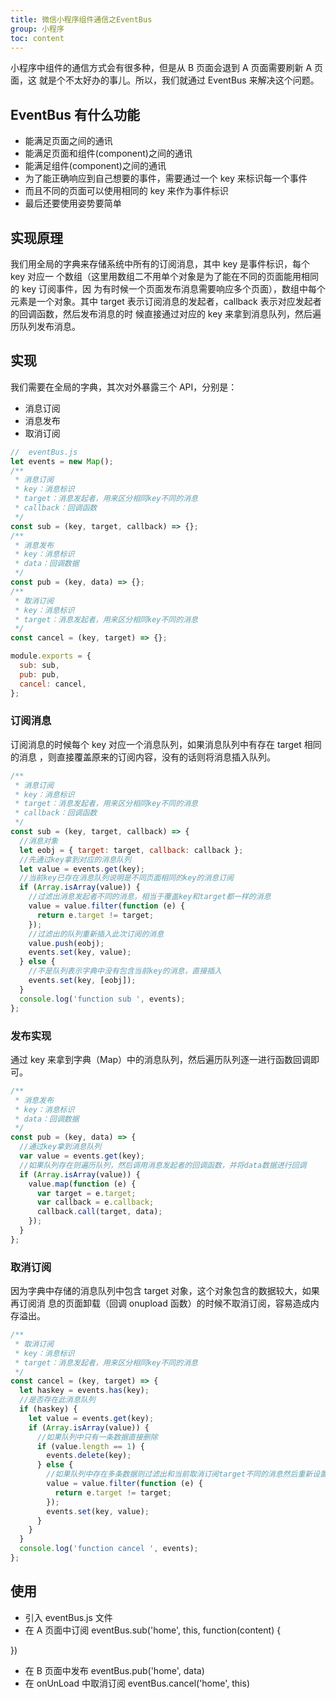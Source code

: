 ```yaml
---
title: 微信小程序组件通信之EventBus
group: 小程序
toc: content
---
```


小程序中组件的通信方式会有很多种，但是从 B 页面会退到 A 页面需要刷新 A 页面，这
就是个不太好办的事儿。所以，我们就通过 EventBus 来解决这个问题。

## EventBus 有什么功能

- 能满足页面之间的通讯
- 能满足页面和组件(component)之间的通讯
- 能满足组件(component)之间的通讯
- 为了能正确响应到自己想要的事件，需要通过一个 key 来标识每一个事件
- 而且不同的页面可以使用相同的 key 来作为事件标识
- 最后还要使用姿势要简单

## 实现原理

我们用全局的字典来存储系统中所有的订阅消息，其中 key 是事件标识，每个 key 对应一
个数组（这里用数组二不用单个对象是为了能在不同的页面能用相同的 key 订阅事件，因
为有时候一个页面发布消息需要响应多个页面），数组中每个元素是一个对象。其中
target 表示订阅消息的发起者，callback 表示对应发起者的回调函数，然后发布消息的时
候直接通过对应的 key 来拿到消息队列，然后遍历队列发布消息。

## 实现

我们需要在全局的字典，其次对外暴露三个 API，分别是：

- 消息订阅
- 消息发布
- 取消订阅

```js
//  eventBus.js
let events = new Map();
/**
 * 消息订阅
 * key：消息标识
 * target：消息发起者，用来区分相同key不同的消息
 * callback：回调函数
 */
const sub = (key, target, callback) => {};
/**
 * 消息发布
 * key：消息标识
 * data：回调数据
 */
const pub = (key, data) => {};
/**
 * 取消订阅
 * key：消息标识
 * target：消息发起者，用来区分相同key不同的消息
 */
const cancel = (key, target) => {};

module.exports = {
  sub: sub,
  pub: pub,
  cancel: cancel,
};
```

### 订阅消息

订阅消息的时候每个 key 对应一个消息队列，如果消息队列中有存在 target 相同的消息
，则直接覆盖原来的订阅内容，没有的话则将消息插入队列。

```js
/**
 * 消息订阅
 * key：消息标识
 * target：消息发起者，用来区分相同key不同的消息
 * callback：回调函数
 */
const sub = (key, target, callback) => {
  //消息对象
  let eobj = { target: target, callback: callback };
  //先通过key拿到对应的消息队列
  let value = events.get(key);
  //当前key已存在消息队列说明是不同页面相同的key的消息订阅
  if (Array.isArray(value)) {
    //过滤出消息发起者不同的消息，相当于覆盖key和target都一样的消息
    value = value.filter(function (e) {
      return e.target != target;
    });
    //过滤出的队列重新插入此次订阅的消息
    value.push(eobj);
    events.set(key, value);
  } else {
    //不是队列表示字典中没有包含当前key的消息，直接插入
    events.set(key, [eobj]);
  }
  console.log('function sub ', events);
};
```

### 发布实现

通过 key 来拿到字典（Map）中的消息队列，然后遍历队列逐一进行函数回调即可。

```js
/**
 * 消息发布
 * key：消息标识
 * data：回调数据
 */
const pub = (key, data) => {
  //通过key拿到消息队列
  var value = events.get(key);
  //如果队列存在则遍历队列，然后调用消息发起者的回调函数，并将data数据进行回调
  if (Array.isArray(value)) {
    value.map(function (e) {
      var target = e.target;
      var callback = e.callback;
      callback.call(target, data);
    });
  }
};
```

### 取消订阅

因为字典中存储的消息队列中包含 target 对象，这个对象包含的数据较大，如果再订阅消
息的页面卸载（回调 onupload 函数）的时候不取消订阅，容易造成内存溢出。

```js
/**
 * 取消订阅
 * key：消息标识
 * target：消息发起者，用来区分相同key不同的消息
 */
const cancel = (key, target) => {
  let haskey = events.has(key);
  //是否存在此消息队列
  if (haskey) {
    let value = events.get(key);
    if (Array.isArray(value)) {
      //如果队列中只有一条数据直接删除
      if (value.length == 1) {
        events.delete(key);
      } else {
        //如果队列中存在多条数据则过滤出和当前取消订阅target不同的消息然后重新设置到key的消息队列中
        value = value.filter(function (e) {
          return e.target != target;
        });
        events.set(key, value);
      }
    }
  }
  console.log('function cancel ', events);
};
```

## 使用

- 引入 eventBus.js 文件
- 在 A 页面中订阅 eventBus.sub('home', this, function(content) {

})

- 在 B 页面中发布 eventBus.pub('home', data)
- 在 onUnLoad 中取消订阅 eventBus.cancel('home', this)
